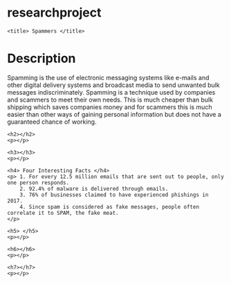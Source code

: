 # researchproject
<!DOCTYPE html>
<html>
<head>
    <meta charset="UTF-8">

    <title> Spammers </title>
</head>

<body>
    <h1>Description</h1>
    <p>Spamming is the use of electronic messaging systems like e-mails and other digital delivery systems and broadcast media to send unwanted bulk messages indiscriminately. Spamming is a technique used by companies and scammers to meet their own needs. This is much cheaper than bulk shipping which saves companies money and for scammers this is much easier than other ways of gaining personal information but does not have a guaranteed chance of working.</p>

    <h2></h2>
    <p></p>

    <h3></h3>
    <p></p>

    <h4> Four Interesting Facts </h4>
    <p> 1. For every 12.5 million emails that are sent out to people, only one person responds.
        2. 92.4% of malware is delivered through emails.
        3. 76% of businesses claimed to have experienced phishings in 2017.
        4. Since spam is considered as fake messages, people often correlate it to SPAM, the fake meat.
    </p>

    <h5> </h5>
    <p></p>

    <h6></h6>
    <p></p>

    <h7></h7>
    <p></p>

</body>
</html>
